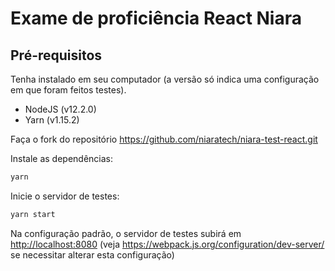 # Exame de proficiência React Niara

## Pré-requisitos

Tenha instalado em seu computador (a versão só indica uma configuração em que foram feitos testes).

- NodeJS (v12.2.0)
- Yarn (v1.15.2)

Faça o fork do repositório <https://github.com/niaratech/niara-test-react.git>

Instale as dependências:

```bash
yarn
```

Inicie o servidor de testes:

```bash
yarn start
```

Na configuração padrão, o servidor de testes subirá em <http://localhost:8080> (veja <https://webpack.js.org/configuration/dev-server/> se necessitar alterar esta configuração)
